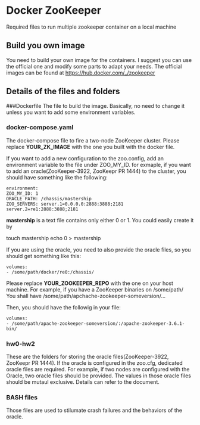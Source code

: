 # Docker ZooKeeper
Required files to run multiple zookeeper container on a local machine 

## Build you own image
You need to build your own image for the containers.
I suggest you can use the official one and modify some parts to adapt your needs.
The official images can be found at https://hub.docker.com/_/zookeeper

## Details of the files and folders
###Dockerfile
The file to build the image. Basically, no need to change it unless you want to add some environment variables.
### docker-compose.yaml
The docker-compose file to fire a two-node ZooKeeper cluster.
Please replace __YOUR_ZK_IMAGE__ with the one you built with the docker file.

If you want to add a new configuration to the zoo.config, add an environment variable to the file under ZOO_MY_ID.
for exmaple, if you want to add an oracle(ZooKeeper-3922, ZooKeepr PR 1444) to the cluster, you should have something like the following:

    environment:
    ZOO_MY_ID: 1
    ORACLE_PATH: /chassis/mastership
    ZOO_SERVERS: server.1=0.0.0.0:2888:3888;2181 server.2=re1:2888:3888;2181
      
__mastership__ is a text file contains only either 0 or 1. You could easily create it by 

  touch mastership
  echo 0 > mastership
  

If you are using the oracle, you need to also provide the oracle files, so you should get something like this:

    volumes:       
    - /some/path/docker/re0:/chassis/

Please replace __YOUR_ZOOKEEPER_REPO__ with the one on your host machine.
For example, if you have a ZooKeeper binaries on /some/path/
You shall have /some/path/apchache-zookeeper-someversion/...

Then, you should have the followig in your file:

    volumes:       
    - /some/path/apache-zookeeper-someversion/:/apache-zookeeper-3.6.1-bin/
    

### hw0-hw2
These are the folders for storing the oracle files(ZooKeeper-3922, ZooKeepr PR 1444). If the oracle is configured in the zoo.cfg, dedicated oracle files are required.
For example, if two nodes are configured with the Oracle, two oracle files should be provided. The values in those oracle files should be mutaul exclusive. Details can refer to the document.

### BASH files
Those files are used to stilumate crash failures and the behaviors of the oracle.

